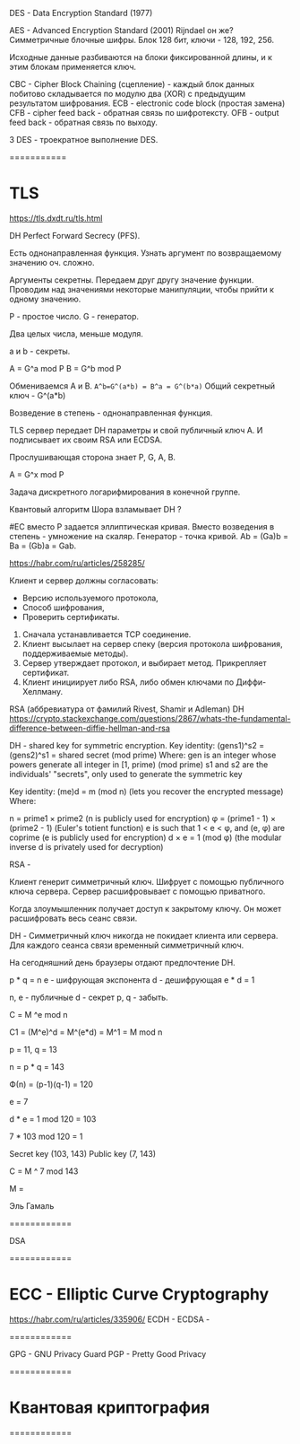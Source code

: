 DES - Data Encryption Standard (1977)

AES - Advanced Encryption Standard (2001) Rijndael он же?
Симметричные блочные шифры.
Блок 128 бит, ключи - 128, 192, 256.

Исходные данные разбиваются на блоки фиксированной длины, и к этим блокам применяется ключ.


CBC - Cipher Blоck Chaining (сцепление) - каждый блок данных побитово складывается по модулю два (XOR) с предыдущим результатом шифрования.
ECB - electronic code block (простая замена)
CFB - cipher feed back - обратная связь по шифротексту.
OFB - output feed back - обратная связь по выходу.

3 DES - троекратное выполнение DES.



===========

# TLS

https://tls.dxdt.ru/tls.html

DH Perfect Forward Secrecy (PFS).

Есть однонаправленная функция.
Узнать аргумент по возвращаемому значению оч. сложно.

Аргументы секретны. Передаем друг другу значение функции.
Проводим над значениями некоторые манипуляции, чтобы прийти к одному значению.

P - простое число.
G - генератор.

Два целых числа, меньше модуля.

a и b - секреты.

A = G^a mod P
B = G^b mod P

Обмениваемся A и B.
`A^b=G^(a*b) = B^a = G^(b*a)`
Общий секретный ключ - G^(a*b)

Возведение в степень - однонаправленная функция.

TLS сервер передает DH параметры и свой публичный ключ A.
И подписывает их своим RSA или ECDSA.

Прослушивающая сторона знает P, G, A, B.

A = G^x mod P

Задача дискретного логарифмирования в конечной группе.

Квантовый алгоритм Шора взламывает DH ?

#EC
вместо P задается эллиптическая кривая.
Вместо возведения в степень - умножение на скаляр.
Генератор - точка кривой.
Ab = (Ga)b = Ba = (Gb)a = Gab.












https://habr.com/ru/articles/258285/

Клиент и сервер должны согласовать:
* Версию используемого протокола,
* Способ шифрования,
* Проверить сертификаты.

1. Сначала устанавливается TCP соединение.
2. Клиент высылает на сервер спеку (версия протокола шифрования, поддерживаемые методы).
3. Сервер утверждает протокол, и выбирает метод. Прикрепляет сертификат.
4. Клиент инициирует либо RSA, либо обмен ключами по Диффи-Хеллману.

RSA (аббревиатура от фамилий Rivest, Shamir и Adleman)
DH
https://crypto.stackexchange.com/questions/2867/whats-the-fundamental-difference-between-diffie-hellman-and-rsa

DH - shared key for symmetric encryption.
Key identity: (gens1)^s2 = (gens2)^s1 = shared secret   (mod prime)
Where:
gen is an integer whose powers generate all integer in [1, prime)   (mod prime)
s1 and s2 are the individuals' "secrets", only used to generate the symmetric key

Key identity: (me)d = m   (mod n)   (lets you recover the encrypted message)
Where:

n = prime1 × prime2    (n is publicly used for encryption)
φ = (prime1 - 1) × (prime2 - 1)   (Euler's totient function)
e is such that 1 < e < φ, and (e, φ) are coprime    (e is publicly used for encryption)
d × e = 1   (mod φ)    (the modular inverse d is privately used for decryption)

RSA  -

Клиент генерит симметричный ключ. Шифрует с помощью публичного ключа сервера. Сервер расшифровывает с помощью приватного.

Когда злоумышленник получает доступ к закрытому ключу.
Он может расшифровать весь сеанс связи.

DH - Симметричный ключ никогда не покидает клиента или сервера.
Для каждого сеанса связи временный симметричный ключ.

На сегодняшний день браузеры отдают предпочтение DH.


p * q = n
e - шифрующая экспонента
d - дешифрующая
e * d = 1

n, e - публичные
d - секрет
p, q - забыть.

С = M ^e mod n

C1 = (M^e)^d = M^(e*d) = M^1 = M mod n


p = 11, q = 13

n = p * q = 143

Ф(n) = (p-1)(q-1) = 120

e = 7

d * e = 1 mod 120 = 103

7 * 103 mod 120 = 1

Secret key (103, 143)
Public key (7, 143)

C = M ^ 7 mod 143

M =

Эль Гамаль

============

DSA

============

# ECC - Elliptic Curve Cryptography
https://habr.com/ru/articles/335906/
ECDH -
ECDSA -

============

GPG - GNU Privacy Guard
PGP - Pretty Good Privacy

============

# Квантовая криптография


============

